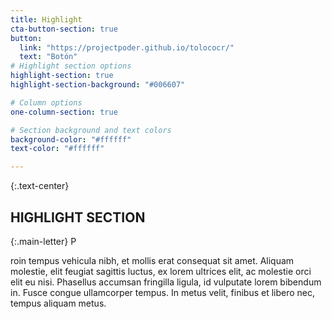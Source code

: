 ```yaml
---
title: Highlight
cta-button-section: true
button:
  link: "https://projectpoder.github.io/tolococr/"
  text: "Botón"
# Highlight section options
highlight-section: true
highlight-section-background: "#006607"

# Column options
one-column-section: true

# Section background and text colors
background-color: "#ffffff"
text-color: "#ffffff"

---
```

{:.text-center}
## HIGHLIGHT SECTION

{:.main-letter}
P

roin tempus vehicula nibh, et mollis erat consequat sit amet. Aliquam molestie, elit feugiat sagittis luctus, ex lorem ultrices elit, ac molestie orci elit eu nisi. Phasellus accumsan fringilla ligula, id vulputate lorem bibendum in. Fusce congue ullamcorper tempus. In metus velit, finibus et libero nec, tempus aliquam metus.